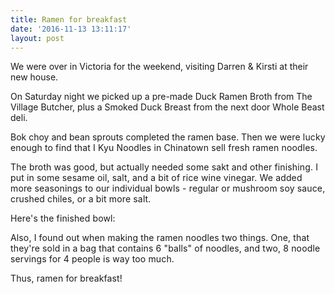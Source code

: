 ```yaml
---
title: Ramen for breakfast
date: '2016-11-13 13:11:17'
layout: post
---
```

We were over in Victoria for the weekend, visiting Darren & Kirsti at their new house. 

On Saturday night we picked up a pre-made Duck Ramen Broth from The Village Butcher, plus a Smoked Duck Breast from the next door Whole Beast deli. 

Bok choy and bean sprouts completed the ramen base. Then w<span style="letter-spacing: 0.01em; -webkit-text-size-adjust: 100%;">e were lucky enough to find that I Kyu Noodles in Chinatown sell fresh ramen noodles.</span>

<span style="letter-spacing: 0.01em; -webkit-text-size-adjust: 100%;">The broth was good, but actually needed some sakt and other finishing. I put in some sesame oil, salt, and a bit of rice wine vinegar. We added more seasonings to our individual bowls - regular or mushroom soy sauce, crushed chiles, or a bit more salt.</span>

<span style="letter-spacing: 0.01em; -webkit-text-size-adjust: 100%;">Here's the finished bowl:</span>

<span style="letter-spacing: 0.01em; -webkit-text-size-adjust: 100%;">Also, I found out when making the ramen noodles two things. One, that they're sold in a bag that contains 6 "balls" of noodles, and two, 8 noodle servings for 4 people is way too much. </span>

<span style="letter-spacing: 0.01em; -webkit-text-size-adjust: 100%;">Thus, ramen for breakfast! </span>